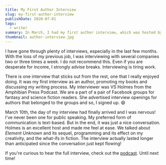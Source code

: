 ```yaml
---
title: My First Author Interview
slug: my-first-author-interview
publishDate: 2020-07-01
tags:
  - writer
summary: In March, I had my first author interview, which was hosted by VS Holmes from the Amphibian Press Podcast! It was a fun conversation.
thumbnail: author-interview.jpg
---
```


I have gone through plenty of interviews, especially in the last few months. With the loss of my previous job, I was interviewing with several companies two or three times a week. I do not recommend this. Even if you are desperate for income, I strongly advise breaks. Interviewing is tiring work.

There is one interview that sticks out from the rest, one that I really enjoyed doing. It was my first interview as an author, promoting my books and discussing my writing process. My interviewer was VS Holmes from the Amphibian Press Podcast. We are a part of a pair of Facebook groups for fantasy and science fiction readers. She advertised interview openings for authors that belonged to the groups and so, I signed up. :smile:

March 10th, the day of my interview had finally arrived and I was nervous! I've never been one for public speaking. My preferred form of communication is text-based. But in the end, it was just a nice conversation. Holmes is an excellent host and made me feel at ease. We talked about _Element Unknown_ and its sequel, programming and its effect on my creativity, and the what-ifs in fiction. The interview actually lasted longer than anticipated since the conversation just kept flowing!

If you're curious to hear the full interview, check out the [podcast](https://podcast.amphibianpress.online/episodes/element-unknown-and-parallels-of-programming-with-brittani-s-avery). Until next time!
